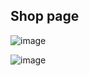 ## Shop page
![image](https://github.com/user-attachments/assets/6bc75e80-c95e-4909-aa16-4feac5326531)

![image](https://github.com/user-attachments/assets/c081f834-263b-4fe8-9797-ad38ffbd29bc)


